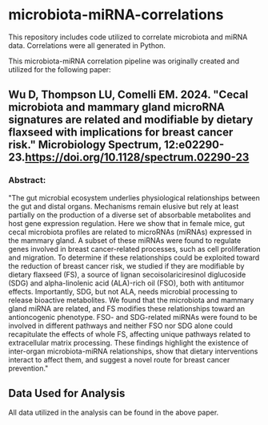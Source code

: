 # microbiota-miRNA-correlations
This repository includes code utilized to correlate microbiota and miRNA data. Correlations were all generated in Python. 

This microbiota-miRNA correlation pipeline was originally created and utilized for the following paper: 

## Wu D, Thompson LU, Comelli EM. 2024. "Cecal microbiota and mammary gland microRNA signatures are related and modifiable by dietary flaxseed with implications for breast cancer risk." Microbiology Spectrum, 12:e02290-23.https://doi.org/10.1128/spectrum.02290-23 

### Abstract: 
"The gut microbial ecosystem underlies physiological relationships between the gut and distal organs. Mechanisms remain elusive but rely at least partially on the production of a diverse set of absorbable metabolites and host gene expression regulation. Here we show that in female mice, gut cecal microbiota profiles are related to microRNAs (miRNAs) expressed in the mammary gland. A subset of these miRNAs were found to regulate genes involved in breast cancer-related processes, such as cell proliferation and migration. To determine if these relationships could be exploited toward the reduction of breast cancer risk, we studied if they are modifiable by dietary flaxseed (FS), a source of lignan secoisolariciresinol diglucoside (SDG) and alpha-linolenic acid (ALA)-rich oil (FSO), both with antitumor effects. Importantly, SDG, but not ALA, needs microbial processing to release bioactive metabolites. We found that the microbiota and mammary gland miRNA are related, and FS modifies these relationships toward an antioncogenic phenotype. FSO- and SDG-related miRNAs were found to be involved in different pathways and neither FSO nor SDG alone could recapitulate the effects of whole FS, affecting unique pathways related to extracellular matrix processing. These findings highlight the existence of inter-organ microbiota-miRNA relationships, show that dietary interventions interact to affect them, and suggest a novel route for breast cancer prevention."


## Data Used for Analysis 
All data utilized in the analysis can be found in the above paper. 

